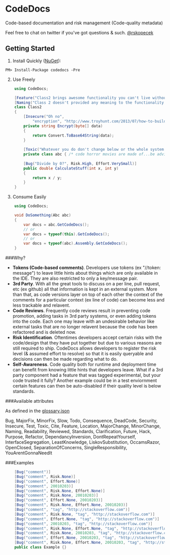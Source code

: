 CodeDocs
========
Code-based documentation and risk management (Code-quality metadata)

Feel free to chat on twitter if you've got questions & such. [@rskopecek](https://twitter.com/rskopecek)

Getting Started
---------------

1) Install Quickly ([NuGet](https://www.nuget.org/packages/CodeDocs)):
```
PM> Install-Package codedocs -Pre
```

2) Use Freely
```csharp
    using CodeDocs;

    [Feature("Class2 brings awesome functionality you can't live without")]
    [Naming("Class 2 doesn't provided any meaning to the functionality provided")]
    class Class2
    {
        [Insecure("Oh no", 
            "encryption", "http://www.troyhunt.com/2013/07/how-to-build-and-how-not-to-build.html")]
        private string Encrypt(byte[] data)
        {
            return Convert.ToBase64String(data);
        }
        
        [Toxic("Whatever you do don't change below or the whole system state will crash")]
        private class abc { /* code horror movies are made of...be advised O.O */ }
        
        [Bug("Divide by 0?", Risk.High, Effort.VerySmall)]
        public double CalculateStuff(int x, int y)
        {
            return x / y;
        }
    }
```

3) Consume Easily
```csharp
    using CodeDocs;

    void DoSomething(Abc abc)
    {
        var docs = abc.GetCodeDocs();
        // or
        var docs = typeof(this).GetCodeDocs();
        // or
        var docs = typeof(abc).Assembly.GetCodeDocs();
    }
```




###Why?

* **Tokens (Code-based comments)**. Developers use tokens (ex "//token: message") to leave little hints about things which are only available in the IDE.  They are also restricted to only a key/message pair.
* **3rd Party**.  With all the great tools to discuss on a per line, pull request, etc (ex github) all that information is kept in an external system.  More than that, as code versions layer on top of each other the context of the comments for a particular context (ex line of code) can become less and less trackable and relavent.
* **Code Reviews**.  Frequently code reviews result in preventing code promotion, adding tasks in 3rd party systems, or even adding tokens into the code.  Each one may leave with an undesirable behavior like external tasks that are no longer relavent because the code has been refactored and is deleted now.
* **Risk Identification**.  Oftentimes developers accept certain risks with the code/design that they have put together but due to various reasons are still required to ship.  CodeDocs allows developers to register the risk level (& assumed effort to resolve) so that it is easily queryable and decisions can then be made regarding what to do.
* **Self-Awareness**.  Code quality both for runtime and deployment time can benefit from knowing little hints that developers leave.  What if a 3rd party component had a feature that was tagged experimental, but your code trusted it fully?  Another example could be in a test enviornment certain features can then be auto-disabled if their quality level is below standards.

###Available attributes

As defined in the [glossary.json](https://github.com/rskopecek/CodeDocs/blob/master/CodeDocs/CodeDocs/glossary.json)

Bug, MajorFix, MinorFix, Slow, Todo, Consequence, DeadCode,
Security, Insecure, Test, Toxic, Cite, Feature, Location,
MajorChange, MinorChange, Naming, Readability,
Reviewed, Standards, Clarification, Future,
Hack, Purpose, Refactor,
DependancyInversion, DontRepeatYourself, InterfaceSegregation,
LeastKnowledge, LiskovSubstitution, OccamsRazor, OpenClosed,
SeparationOfConcerns, SingleResponsibility, YouArentGonnaNeedIt


###Examples 
```csharp
    [Bug("comment")]
    [Bug("comment", Risk.None)]
    [Bug("comment", Effort.None)]
    [Bug("comment", 20010203)]
    [Bug("comment", Risk.None, Effort.None)]
    [Bug("comment", Risk.None, 20010203)]
    [Bug("comment", Effort.None, 20010203)]
    [Bug("comment", Risk.None, Effort.None, 20010203)]
    [Bug("comment", "tag", "http://stackoverflow.com")]
    [Bug("comment", Risk.None, "tag", "http://stackoverflow.com")]
    [Bug("comment", Effort.None, "tag", "http://stackoverflow.com")]
    [Bug("comment", 20010203, "tag", "http://stackoverflow.com")]
    [Bug("comment", Risk.None, Effort.None, "tag", "http://stackoverflow.com")]
    [Bug("comment", Risk.None, 20010203, "tag", "http://stackoverflow.com")]
    [Bug("comment", Effort.None, 20010203, "tag", "http://stackoverflow.com")]
    [Bug("comment", Risk.None, Effort.None, 20010203, "tag", "http://stackoverflow.com")]
    public class Example {}
```
